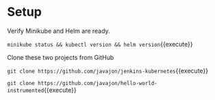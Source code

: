 # Setup #

Verify Minikube and Helm are ready.

`minikube status && kubectl version && helm version`{{execute}}

Clone these two projects from GitHub

`git clone https://github.com/javajon/jenkins-kubernetes`{{execute}}

`git clone https://github.com/javajon/hello-world-instrumented`{{execute}}

